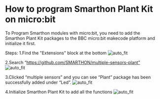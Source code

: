 # How to program Smarthon Plant Kit on micro:bit

To Program Smarthon modules with micro:bit, you need to add the Smarthon Plant Kit packages to the BBC micro:bit makecode platform and initialize it first.

Steps:
1.Find the "Extensions" block at the bottom
![auto_fit](images/07programstep1.png)

2.Search “https://github.com/SMARTHON/multiple-sensors-plant”
![auto_fit](images/07programstep2.png)

3.Clicked “multiple sensors” and you can see “Plant” package has been successfully added under “Led”.
![auto_fit](images/07programstep3.png)

4.Initialize Smarthon Plant Kit to add all the functions
![auto_fit](images/07programstep4.png)